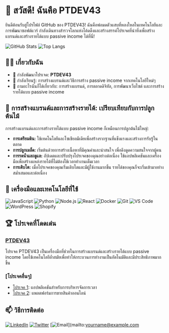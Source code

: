 # 👋 สวัสดี! ฉันคือ PTDEV43

ยินดีต้อนรับสู่โปรไฟล์ GitHub ของ PTDEV43! ฉันคือพ่อมดตัวแสบที่หลงใหลในเทคโนโลยีและการพัฒนาซอฟต์แวร์ กำลังเดินทางสำรวจโลกแห่งโค้ดดิ้งและสร้างสรรค์โปรเจคที่น่าทึ่งเพื่อสร้างแบรนด์และสร้างรายได้แบบ passive income ได้ที่นี่!

![GitHub Stats](https://github-readme-stats.vercel.app/api?username=yourusername&show_icons=true&theme=radical)
![Top Langs](https://github-readme-stats.vercel.app/api/top-langs/?username=yourusername&layout=compact&theme=radical)

## 🧙‍♂️ เกี่ยวกับฉัน

- 🔭 กำลังพัฒนาโปรเจค: **PTDEV43**
- 🌱 กำลังเรียนรู้: การสร้างแบรนด์และวิธีการสร้าง passive income จากเทคโนโลยีใหม่ๆ
- 💬 ถามอะไรฉันก็ได้เกี่ยวกับ: การสร้างแบรนด์, การตลาดดิจิทัล, การพัฒนาเว็บไซต์ และการสร้างรายได้แบบ passive income

## 🌳 การสร้างแบรนด์และการสร้างรายได้: เปรียบเทียบกับการปลูกต้นไม้

การสร้างแบรนด์และการสร้างรายได้แบบ passive income ก็เหมือนการปลูกต้นไม้ใหญ่:

- **การเตรียมดิน:** ใช้เทคโนโลยีและโซเชียลมีเดียเพื่อสร้างรากฐานที่แข็งแรงและสร้างการรับรู้ในตลาด
- **การปลูกเมล็ด:** เริ่มต้นด้วยการสร้างเนื้อหาที่มีคุณค่าและน่าสนใจ เพื่อดึงดูดความสนใจจากผู้คน
- **การรดน้ำและดูแล:** อัปเดตและปรับปรุงโปรเจคของคุณอย่างต่อเนื่อง ใช้แอปพลิเคชันและเครื่องมือเพื่อสร้างแหล่งรายได้ที่ไม่ต้องใช้เวลาทำงานเต็มเวลา
- **การเติบโต:** เมื่อโปรเจคของคุณเริ่มเติบโตและมีผู้ใช้งานมากขึ้น รายได้ของคุณก็จะเริ่มเข้ามาอย่างสม่ำเสมอและต่อเนื่อง

## 🔧 เครื่องมือและเทคโนโลยีที่ใช้

![JavaScript](https://img.shields.io/badge/-JavaScript-333333?style=flat&logo=javascript)
![Python](https://img.shields.io/badge/-Python-333333?style=flat&logo=python)
![Node.js](https://img.shields.io/badge/-Node.js-333333?style=flat&logo=node.js)
![React](https://img.shields.io/badge/-React-333333?style=flat&logo=react)
![Docker](https://img.shields.io/badge/-Docker-333333?style=flat&logo=docker)
![Git](https://img.shields.io/badge/-Git-333333?style=flat&logo=git)
![VS Code](https://img.shields.io/badge/-VS%20Code-333333?style=flat&logo=visual-studio-code)
![WordPress](https://img.shields.io/badge/-WordPress-333333?style=flat&logo=wordpress)
![Shopify](https://img.shields.io/badge/-Shopify-333333?style=flat&logo=shopify)

## 🏆 โปรเจคที่โดดเด่น

### [PTDEV43](https://github.com/yourusername/PTDEV43)
โปรเจค PTDEV43 เป็นเครื่องมือที่ช่วยในการสร้างแบรนด์และสร้างรายได้แบบ passive income โดยใช้เทคโนโลยีล้ำสมัยเพื่อทำให้กระบวนการทำงานเป็นอัตโนมัติและมีประสิทธิภาพมากขึ้น

### [โปรเจคอื่นๆ]
- [โปรเจค 1](https://github.com/yourusername/project1): แอปพลิเคชันสำหรับการบริหารจัดการเวลา
- [โปรเจค 2](https://github.com/yourusername/project2): แพลตฟอร์มการขายสินค้าออนไลน์

## 📫 วิธีการติดต่อ

[![LinkedIn](https://img.shields.io/badge/-LinkedIn-333333?style=flat&logo=linkedin)](https://www.linkedin.com/in/yourusername)
[![Twitter](https://img.shields.io/badge/-Twitter-333333?style=flat&logo=twitter)](https://twitter.com/yourusername)
[![Email](https://img.shields.io/badge/-Email-333333?style=flat&logo=gmail)](mailto:yourname@example.com
